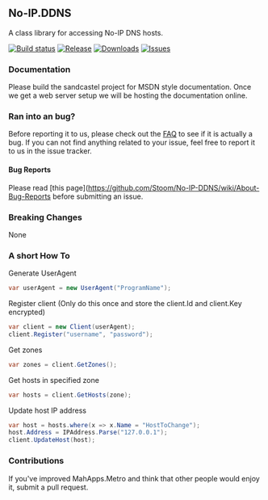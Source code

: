 ## No-IP.DDNS
A class library for accessing No-IP DNS hosts.

[![Build status](https://img.shields.io/appveyor/ci/stoom/no-ip-ddns/master.svg?style=flat-square)](https://ci.appveyor.com/project/Stoom/no-ip-ddns)
[![Release](https://img.shields.io/github/release/Stoom/No-IP-DDNS.svg?style=flat-square)](https://github.com/Stoom/No-IP-DDNS/releases/latest)
[![Downloads](https://img.shields.io/nuget/dt/NoIP.DDNS.svg?style=flat-square)](https://www.nuget.org/packages/NoIP.DDNS/)
[![Issues](https://img.shields.io/github/issues/Stoom/No-IP-DDNS.svg?style=flat-square)](https://github.com/Stoom/No-IP-DDNS/issues)

### Documentation
Please build the sandcastel project for MSDN style documentation.  Once we get a web server setup we will be hosting the documentation online.

### Ran into an bug?
Before reporting it to us, please check out the [FAQ](https://github.com/Stoom/No-IP-DDNS/wiki/FAQ) to see if it is actually a bug. If you can not find anything related to your issue, feel free to report it to us in the issue tracker.

#### Bug Reports
Please read [this page](https://github.com/Stoom/No-IP-DDNS/wiki/About-Bug-Reports before submitting an issue.

### Breaking Changes
None

### A short How To
Generate UserAgent
```csharp
var userAgent = new UserAgent("ProgramName");
```

Register client (Only do this once and store the client.Id and client.Key encrypted)
```csharp
var client = new Client(userAgent);
client.Register("username", "password");
```

Get zones
```csharp
var zones = client.GetZones();
```

Get hosts in specified zone
```csharp
var hosts = client.GetHosts(zone);
```

Update host IP address
```csharp
var host = hosts.where(x => x.Name = "HostToChange");
host.Address = IPAddress.Parse("127.0.0.1");
client.UpdateHost(host);
```

### Contributions

If you've improved MahApps.Metro and think that other people would enjoy it, submit a pull request.